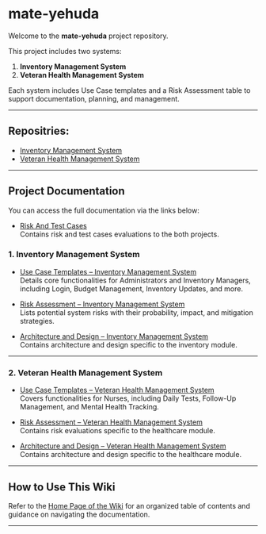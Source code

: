# mate-yehuda

Welcome to the **mate-yehuda** project repository.

This project includes two systems:

1. **Inventory Management System**
2. **Veteran Health Management System**

Each system includes Use Case templates and a Risk Assessment table to support documentation, planning, and management.

---

## Repositries:

* [Inventory Management System](https://github.com/AmruAlyan/inventory-system)
* [Veteran Health Management System](https://github.com/Mohasalyan/nurse-my)

---
## Project Documentation

You can access the full documentation via the links below:

- [Risk And Test Cases](https://github.com/Mohasalyan/mate-yehuda/wiki/Risks-and-Test-Cases-%E2%80%90-Both-Projects)  
  Contains risk and test cases evaluations to the both projects.


### 1. Inventory Management System

- [Use Case Templates – Inventory Management System](https://github.com/Mohasalyan/mate-yehuda/wiki/Use-Case-Templates---Inventory-Management-System)  
  Details core functionalities for Administrators and Inventory Managers, including Login, Budget Management, Inventory Updates, and more.

- [Risk Assessment – Inventory Management System](https://github.com/Mohasalyan/mate-yehuda/wiki/Inventory_Managment_Risk_Assessment)  
  Lists potential system risks with their probability, impact, and mitigation strategies.

- [Architecture and Design – Inventory Management System](https://github.com/Mohasalyan/mate-yehuda/wiki/Architecture-&-Design-%E2%80%90-Inventory-Management-System)  
  Contains architecture and design specific to the inventory module.

---

### 2. Veteran Health Management System

- [Use Case Templates – Veteran Health Management System](https://github.com/Mohasalyan/mate-yehuda/wiki/Use-Case-Templates---Veteran-Health-Management-System)  
  Covers functionalities for Nurses, including Daily Tests, Follow-Up Management, and Mental Health Tracking.

- [Risk Assessment – Veteran Health Management System](https://github.com/Mohasalyan/mate-yehuda/wiki/Veteran_Health_Risk_Assessment)  
  Contains risk evaluations specific to the healthcare module.

- [Architecture and Design – Veteran Health Management System](https://github.com/Mohasalyan/mate-yehuda/wiki/%F0%9F%8F%A5-Nurses-Management-System%E2%80%90Architecture-and-Design)  
  Contains architecture and design specific to the healthcare module.

---

## How to Use This Wiki

Refer to the [Home Page of the Wiki](https://github.com/Mohasalyan/mate-yehuda/wiki) for an organized table of contents and guidance on navigating the documentation.

---
